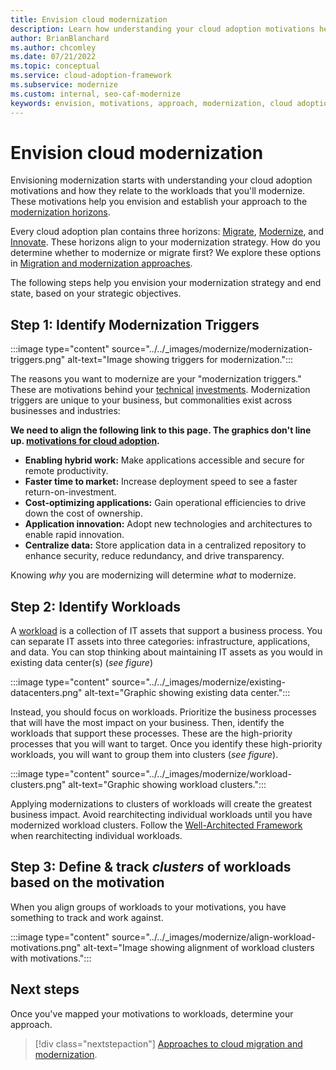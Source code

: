 ```yaml
---
title: Envision cloud modernization
description: Learn how understanding your cloud adoption motivations help you establish your approach to the modernization horizons, as part of your cloud adoption-related modernization plan.
author: BrianBlanchard
ms.author: chcomley
ms.date: 07/21/2022
ms.topic: conceptual
ms.service: cloud-adoption-framework
ms.subservice: modernize
ms.custom: internal, seo-caf-modernize
keywords: envision, motivations, approach, modernization, cloud adoption framework
---
```

# Envision cloud modernization

Envisioning modernization starts with understanding your cloud adoption motivations and how they relate to the workloads that you'll modernize. These motivations help you envision and establish your approach to the [modernization horizons](../../adopt/index.md).

Every cloud adoption plan contains three horizons: [Migrate](../../get-started/migrate.md), [Modernize](index.md), and [Innovate](../../get-started/innovate.md). These horizons align to your modernization strategy. How do you determine whether to modernize or migrate first? We explore these options in [Migration and modernization approaches](../../adopt/migrate-modernize-approaches.md).

The following steps help you envision your modernization strategy and end state, based on your strategic objectives.

## Step 1: Identify Modernization Triggers

:::image type="content" source="../../_images/modernize/modernization-triggers.png" alt-text="Image showing triggers for modernization.":::

 The reasons you want to modernize are your "modernization triggers." These are motivations behind your [technical](evaluate-modernization-options.md#technical-indicators) [investments](evaluate-modernization-options.md#financial-indicators). Modernization triggers are unique to your business, but commonalities exist across businesses and industries:

**We need to align the following link to this page. The graphics don't line up. [motivations for cloud adoption](../../strategy/motivations.md).**

- **Enabling hybrid work:** Make applications accessible and secure for remote productivity.
- **Faster time to market:** Increase deployment speed to see a faster return-on-investment.
- **Cost-optimizing applications:** Gain operational efficiencies to drive down the cost of ownership.
- **Application innovation:** Adopt new technologies and architectures to enable rapid innovation.
- **Centralize data:** Store application data in a centralized repository to enhance security, reduce redundancy, and drive transparency.

Knowing *why* you are modernizing will determine *what* to modernize.

## Step 2: Identify Workloads

A [workload](../../plan/workloads.md) is a collection of IT assets that support a business process. You can separate IT assets into three categories: infrastructure, applications, and data. You can stop thinking about maintaining IT assets as you would in existing data center(s) (*see figure*)

:::image type="content" source="../../_images/modernize/existing-datacenters.png" alt-text="Graphic showing existing data center.":::

 Instead, you should focus on workloads. Prioritize the business processes that will have the most impact on your business. Then, identify the workloads that support these processes. These are the high-priority processes that you will want to target. Once you identify these high-priority workloads, you will want to group them into clusters (*see figure*).

:::image type="content" source="../../_images/modernize/workload-clusters.png" alt-text="Graphic showing workload clusters.":::

 Applying modernizations to clusters of workloads will create the greatest business impact. Avoid rearchitecting individual workloads until you have modernized workload clusters. Follow the [Well-Architected Framework](/well-architected-pr/well-architected/index.md) when rearchitecting individual workloads.

## Step 3: Define & track *clusters* of workloads based on the motivation

When you align groups of workloads to your motivations, you have something to track and work against.

:::image type="content" source="../../_images/modernize/align-workload-motivations.png" alt-text="Image showing alignment of workload clusters with motivations.":::

## Next steps

Once you've mapped your motivations to workloads, determine your approach.

> [!div class="nextstepaction"]
> [Approaches to cloud migration and modernization](../../adopt/migrate-modernize-approaches.md).
